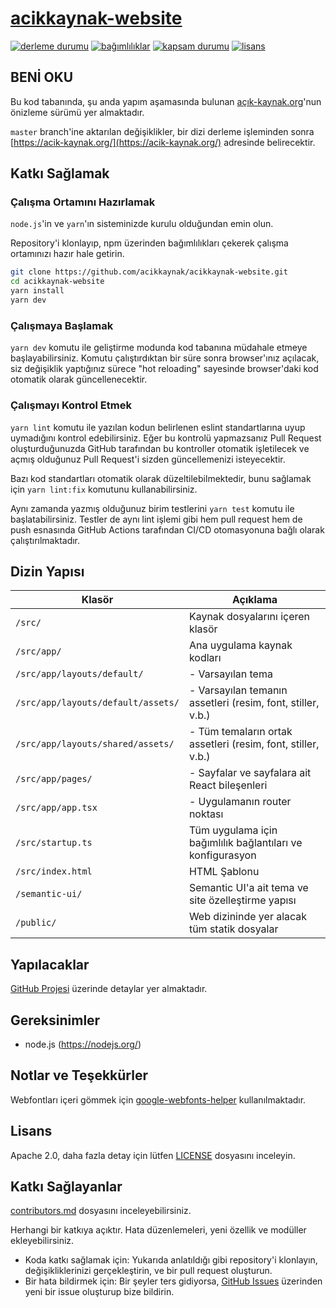 # [acikkaynak-website](https://github.com/acikkaynak/acikkaynak-website)

[![derleme durumu][build-image]][build-url]
[![bağımlılıklar][dep-image]][dep-url]
[![kapsam durumu][coverage-image]][coverage-url]
[![lisans][license-image]][license-url]

## BENİ OKU

Bu kod tabanında, şu anda yapım aşamasında bulunan [açık-kaynak.org](https://acik-kaynak.org/)'nun önizleme sürümü yer almaktadır.

`master` branch'ine aktarılan değişiklikler, bir dizi derleme işleminden sonra [https://acik-kaynak.org/](https://acik-kaynak.org/)
adresinde belirecektir.


## Katkı Sağlamak

### Çalışma Ortamını Hazırlamak

`node.js`'in ve `yarn`'ın sisteminizde kurulu olduğundan emin olun.

Repository'i klonlayıp, npm üzerinden bağımlılıkları çekerek çalışma ortamınızı hazır hale getirin.

```sh
git clone https://github.com/acikkaynak/acikkaynak-website.git
cd acikkaynak-website
yarn install
yarn dev
```

### Çalışmaya Başlamak

`yarn dev` komutu ile geliştirme modunda kod tabanına müdahale etmeye başlayabilirsiniz. Komutu çalıştırdıktan bir süre
sonra browser'ınız açılacak, siz değişiklik yaptığınız sürece "hot reloading" sayesinde browser'daki kod otomatik olarak
güncellenecektir.


### Çalışmayı Kontrol Etmek

`yarn lint` komutu ile yazılan kodun belirlenen eslint standartlarına uyup uymadığını kontrol edebilirsiniz. Eğer bu
kontrolü yapmazsanız Pull Request oluşturduğunuzda GitHub tarafından bu kontroller otomatik işletilecek ve açmış olduğunuz
Pull Request'i sizden güncellemenizi isteyecektir.

Bazı kod standartları otomatik olarak düzeltilebilmektedir, bunu sağlamak için `yarn lint:fix` komutunu kullanabilirsiniz.

Aynı zamanda yazmış olduğunuz birim testlerini `yarn test` komutu ile başlatabilirsiniz. Testler de aynı lint işlemi gibi
hem pull request hem de push esnasında GitHub Actions tarafından CI/CD otomasyonuna bağlı olarak çalıştırılmaktadır.


## Dizin Yapısı

| Klasör                                          | Açıklama                                                        |
|-------------------------------------------------|-----------------------------------------------------------------|
| `/src/`                                         | Kaynak dosyalarını içeren klasör                                |
| `/src/app/`                                     | Ana uygulama kaynak kodları                                     |
| `/src/app/layouts/default/`                     | - Varsayılan tema                                               |
| `/src/app/layouts/default/assets/`              | - Varsayılan temanın assetleri (resim, font, stiller, v.b.)     |
| `/src/app/layouts/shared/assets/`               | - Tüm temaların ortak assetleri (resim, font, stiller, v.b.)    |
| `/src/app/pages/`                               | - Sayfalar ve sayfalara ait React bileşenleri                   |
| `/src/app/app.tsx`                              | - Uygulamanın router noktası                                    |
| `/src/startup.ts`                               | Tüm uygulama için bağımlılık bağlantıları ve konfigurasyon      |
| `/src/index.html`                               | HTML Şablonu                                                    |
| `/semantic-ui/`                                 | Semantic UI'a ait tema ve site özelleştirme yapısı              |
| `/public/`                                      | Web dizininde yer alacak tüm statik dosyalar                    |


## Yapılacaklar

[GitHub Projesi](https://github.com/orgs/acikkaynak/projects/1) üzerinde detaylar yer almaktadır.


## Gereksinimler

* node.js (https://nodejs.org/)


## Notlar ve Teşekkürler

Webfontları içeri gömmek için [google-webfonts-helper](https://google-webfonts-helper.herokuapp.com/) kullanılmaktadır.


## Lisans

Apache 2.0, daha fazla detay için lütfen [LICENSE](LICENSE) dosyasını inceleyin.


## Katkı Sağlayanlar

[contributors.md](contributors.md) dosyasını inceleyebilirsiniz.

Herhangi bir katkıya açıktır. Hata düzenlemeleri, yeni özellik ve modüller ekleyebilirsiniz.

* Koda katkı sağlamak için: Yukarıda anlatıldığı gibi repository'i klonlayın, değişikliklerinizi gerçekleştirin, ve bir pull request oluşturun.
* Bir hata bildirmek için: Bir şeyler ters gidiyorsa, [GitHub Issues](https://github.com/acikkaynak/acikkaynak-website/issues) üzerinden yeni bir issue oluşturup bize bildirin.


[build-image]: https://github.com/acikkaynak/acikkaynak-website/workflows/CI/badge.svg
[build-url]: https://github.com/acikkaynak/acikkaynak-website/actions?workflow=CI
[dep-image]: https://img.shields.io/david/acikkaynak/acikkaynak-website.svg?style=flat-square
[dep-url]: https://github.com/acikkaynak/acikkaynak-website
[coverage-image]: https://img.shields.io/codecov/c/github/acikkaynak/acikkaynak-website.svg?style=flat-square
[coverage-url]: https://codecov.io/gh/acikkaynak/acikkaynak-website
[license-image]: https://img.shields.io/github/license/acikkaynak/acikkaynak-website.svg?style=flat-square
[license-url]: https://github.com/acikkaynak/acikkaynak-website/blob/master/LICENSE
